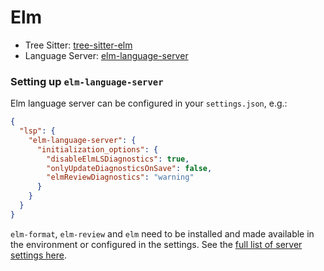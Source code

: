 # Elm

- Tree Sitter: [tree-sitter-elm](https://github.com/elm-tooling/tree-sitter-elm)
- Language Server: [elm-language-server](https://github.com/elm-tooling/elm-language-server)

### Setting up `elm-language-server`

Elm language server can be configured in your `settings.json`, e.g.:

```json
{
  "lsp": {
    "elm-language-server": {
      "initialization_options": {
        "disableElmLSDiagnostics": true,
        "onlyUpdateDiagnosticsOnSave": false,
        "elmReviewDiagnostics": "warning"
      }
    }
  }
}
```

`elm-format`, `elm-review` and `elm` need to be installed and made available in the environment
or configured in the settings. See the [full list of server settings here](https://github.com/elm-tooling/elm-language-server?tab=readme-ov-file#server-settings).
